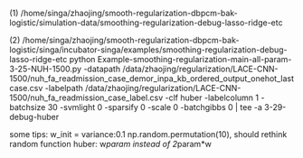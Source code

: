 (1) /home/singa/zhaojing/smooth-regularization-dbpcm-bak-logistic/simulation-data/smoothing-regularization-debug-lasso-ridge-etc

(2) /home/singa/zhaojing/smooth-regularization-dbpcm-bak-logistic/singa/incubator-singa/examples/smoothing-regularization-debug-lasso-ridge-etc
python Example-smoothing-regularization-main-all-param-3-25-NUH-1500.py -datapath /data/zhaojing/regularization/LACE-CNN-1500/nuh_fa_readmission_case_demor_inpa_kb_ordered_output_onehot_lastcase.csv -labelpath /data/zhaojing/regularization/LACE-CNN-1500/nuh_fa_readmission_case_label.csv -clf huber -labelcolumn 1 -batchsize 30 -svmlight 0 -sparsify 0 -scale 0 -batchgibbs 0 | tee -a 3-29-debug-huber


some tips:
w_init = variance:0.1
np.random.permutation(10), should rethink random function
huber: w*param instead of 2*param*w
